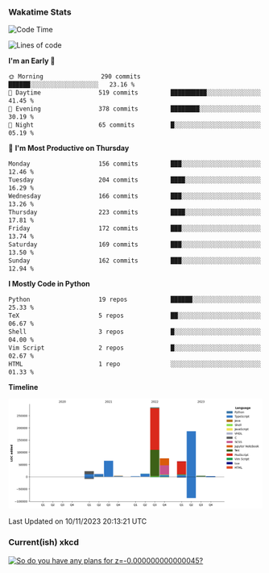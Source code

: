 ### Wakatime Stats
<!--START_SECTION:waka-->
![Code Time](http://img.shields.io/badge/Code%20Time-2%2C125%20hrs%2039%20mins-blue)

![Lines of code](https://img.shields.io/badge/From%20Hello%20World%20I%27ve%20Written-729.8%20thousand%20lines%20of%20code-blue)

**I'm an Early 🐤** 

```text
🌞 Morning                290 commits         ██████░░░░░░░░░░░░░░░░░░░   23.16 % 
🌆 Daytime                519 commits         ██████████░░░░░░░░░░░░░░░   41.45 % 
🌃 Evening                378 commits         ████████░░░░░░░░░░░░░░░░░   30.19 % 
🌙 Night                  65 commits          █░░░░░░░░░░░░░░░░░░░░░░░░   05.19 % 
```
📅 **I'm Most Productive on Thursday** 

```text
Monday                   156 commits         ███░░░░░░░░░░░░░░░░░░░░░░   12.46 % 
Tuesday                  204 commits         ████░░░░░░░░░░░░░░░░░░░░░   16.29 % 
Wednesday                166 commits         ███░░░░░░░░░░░░░░░░░░░░░░   13.26 % 
Thursday                 223 commits         ████░░░░░░░░░░░░░░░░░░░░░   17.81 % 
Friday                   172 commits         ███░░░░░░░░░░░░░░░░░░░░░░   13.74 % 
Saturday                 169 commits         ███░░░░░░░░░░░░░░░░░░░░░░   13.50 % 
Sunday                   162 commits         ███░░░░░░░░░░░░░░░░░░░░░░   12.94 % 
```


**I Mostly Code in Python** 

```text
Python                   19 repos            ██████░░░░░░░░░░░░░░░░░░░   25.33 % 
TeX                      5 repos             ██░░░░░░░░░░░░░░░░░░░░░░░   06.67 % 
Shell                    3 repos             █░░░░░░░░░░░░░░░░░░░░░░░░   04.00 % 
Vim Script               2 repos             █░░░░░░░░░░░░░░░░░░░░░░░░   02.67 % 
HTML                     1 repo              ░░░░░░░░░░░░░░░░░░░░░░░░░   01.33 % 
```



**Timeline**

![Lines of Code chart](https://raw.githubusercontent.com/joshuajeschek/joshuajeschek/main/assets/bar_graph.png)


 Last Updated on 10/11/2023 20:13:21 UTC
<!--END_SECTION:waka-->

### Current(ish) xkcd
<a id="xkcd-a" title="So do you have any plans for z=-0.000000000000045?" href="https://www.xkcd.com" target="_blank">
        <img align="center" id="xkcd-img" src="https://imgs.xkcd.com/comics/redshift.png" alt="So do you have any plans for z=-0.000000000000045?" height=300 />
</a>
